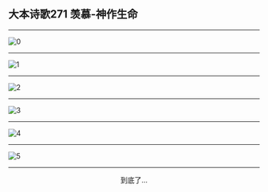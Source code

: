 
## 大本诗歌271 羡慕-神作生命
        
<div id="aplayer0"></div>

---

<img alt="0" data-original="/data/d0270/0.png">

---

<img alt="1" data-original="/data/d0270/1.png">

---

<img alt="2" data-original="/data/d0270/2.png">

---

<img alt="3" data-original="/data/d0270/3.png">

---

<img alt="4" data-original="/data/d0270/4.png">

---

<img alt="5" data-original="/data/d0270/5.png">

---

<p style="text-align: center">到底了...</p>

<script src="/js/dist-view.js"></script>

<script>
MAIN.id = 'd0270';
        
const ap0 = new APlayer({
    container: document.getElementById('aplayer0'),
    volume: 1,
    loop: 'none',
    preload: 'none',
    audio: [{
        name: '大本诗歌271.mp3',
        artist: '大本诗歌',
        url: 'https://res.wx.qq.com/voice/getvoice?mediaid=MzI0NTk3MDM5M18yMjQ3NDkwODYw',
        cover: '/favicon'
    }]
});
</script>
